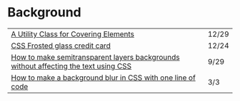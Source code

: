 # Background

|  |  |
| :--- | :--- |
| [A Utility Class for Covering Elements](https://css-irl.info/a-utility-class-for-covering-elements/) | 12/29 |
| [CSS Frosted glass credit card](https://dev.to/dailydevtips1/css-frosted-glass-credit-card-3lak?utm_source=digest_mailer&utm_medium=email&utm_campaign=digest_email) | 12/24 |
| [How to make semitransparent layers backgrounds without affecting the text using CSS](https://gomakethings.com/how-to-make-semitransparent-layers-backgrounds-without-affecting-the-text-using-css/) | 9/29 |
| [How to make a background blur in CSS with one line of code](https://blog.prototypr.io/how-to-make-a-background-blur-in-css-with-one-line-of-code-e446c7236e60) | 3/3 |

